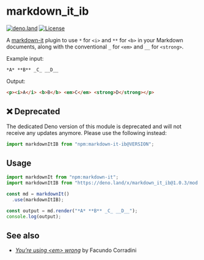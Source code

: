 # markdown_it_ib

[![deno.land](https://deno.land/badge/markdown_it_ib/version)](https://deno.land/x/markdown_it_ib)
[![License](https://img.shields.io/npm/l/markdown-it-ib.svg)](https://deno.land/x/markdown_it_ib@1.0.3/LICENSE.md?source)

A [markdown-it](https://github.com/markdown-it/markdown-it) plugin
to use `*` for `<i>` and `**` for `<b>` in your Markdown documents,
along with the conventional `_` for `<em>` and `__` for `<strong>`.

Example input:

```
*A* **B** _C_ __D__
```

Output:

```html
<p><i>A</i> <b>B</b> <em>C</em> <strong>D</strong></p>
```

## ❌ Deprecated

The dedicated Deno version of this module is deprecated
and will not receive any updates anymore.
Please use the following instead:

```js
import markdownItIB from "npm:markdown-it-ib@VERSION";
```

## Usage

```js
import markdownIt from "npm:markdown-it";
import markdownItIB from "https://deno.land/x/markdown_it_ib@1.0.3/mod.js";

const md = markdownIt()
  .use(markdownItIB);

const output = md.render("*A* **B** _C_ __D__");
console.log(output);
```

## See also

- _[You’re using &lt;em> wrong](https://blog.logrocket.com/youre-using-em-wrong/)_
  by Facundo Corradini
